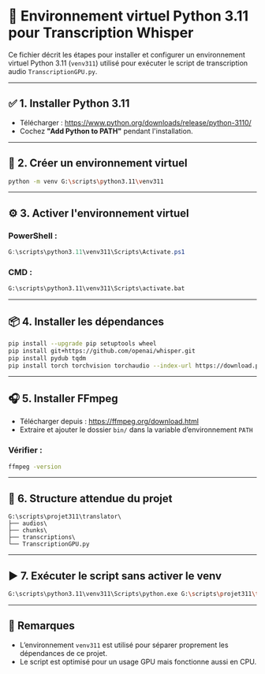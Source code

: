 
# 🐍 Environnement virtuel Python 3.11 pour Transcription Whisper

Ce fichier décrit les étapes pour installer et configurer un environnement virtuel Python 3.11 (`venv311`) utilisé pour exécuter le script de transcription audio `TranscriptionGPU.py`.

---

## ✅ 1. Installer Python 3.11

- Télécharger : https://www.python.org/downloads/release/python-3110/
- Cochez **"Add Python to PATH"** pendant l'installation.

---

## 📁 2. Créer un environnement virtuel

```bash
python -m venv G:\scripts\python3.11\venv311
```

---

## ⚙️ 3. Activer l'environnement virtuel

### PowerShell :

```powershell
G:\scripts\python3.11\venv311\Scripts\Activate.ps1
```

### CMD :

```cmd
G:\scripts\python3.11\venv311\Scripts\activate.bat
```

---

## 📦 4. Installer les dépendances

```bash
pip install --upgrade pip setuptools wheel
pip install git+https://github.com/openai/whisper.git
pip install pydub tqdm
pip install torch torchvision torchaudio --index-url https://download.pytorch.org/whl/cu118
```

---

## 🎧 5. Installer FFmpeg

- Télécharger depuis : https://ffmpeg.org/download.html
- Extraire et ajouter le dossier `bin/` dans la variable d’environnement `PATH`

### Vérifier :

```bash
ffmpeg -version
```

---

## 📂 6. Structure attendue du projet

```
G:\scripts\projet311\translator\
├── audios\
├── chunks\
├── transcriptions\
└── TranscriptionGPU.py
```

---

## ▶️ 7. Exécuter le script sans activer le venv

```bash
G:\scripts\python3.11\venv311\Scripts\python.exe G:\scripts\projet311\translator\TranscriptionGPU.py
```

---

## 🧠 Remarques

- L’environnement `venv311` est utilisé pour séparer proprement les dépendances de ce projet.
- Le script est optimisé pour un usage GPU mais fonctionne aussi en CPU.
